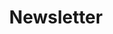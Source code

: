 ---
layout: articles
title: Newsletter
description: Weekly Python Newsletter to stay updated with all trends
keywords: python, newsletter, pipTrends
image: ../assets/images/general/newsletter-cover.png
articles:
  data_source: site.newsletter
  show_cover: false
  show_excerpt: true
  show_readmore: true
  show_info: true
---